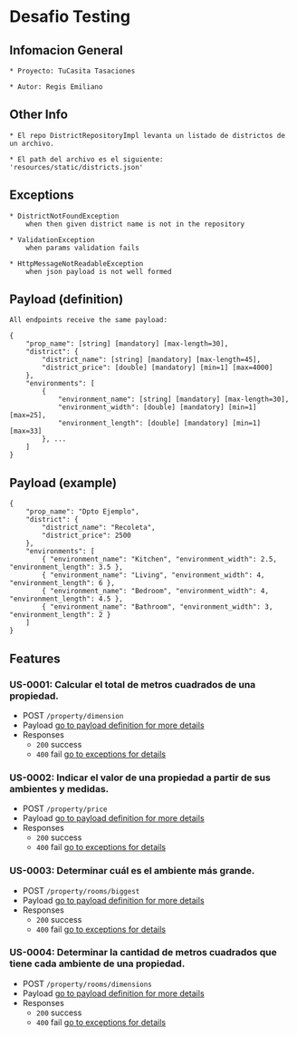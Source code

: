 # Desafio Testing

## Infomacion General
    * Proyecto: TuCasita Tasaciones

    * Autor: Regis Emiliano

## Other Info
    * El repo DistrictRepositoryImpl levanta un listado de districtos de un archivo.

    * El path del archivo es el siguiente: 'resources/static/districts.json'

## Exceptions
    * DistrictNotFoundException   
        when then given district name is not in the repository

    * ValidationException
        when params validation fails

    * HttpMessageNotReadableException
        when json payload is not well formed

## Payload (definition)
    All endpoints receive the same payload:
```
{
    "prop_name": [string] [mandatory] [max-length=30],
    "district": {
        "district_name": [string] [mandatory] [max-length=45],
        "district_price": [double] [mandatory] [min=1] [max=4000]
    },
    "environments": [
        { 
            "environment_name": [string] [mandatory] [max-length=30],  
            "environment_width": [double] [mandatory] [min=1] [max=25], 
            "environment_length": [double] [mandatory] [min=1] [max=33] 
        }, ...        
    ]
}
```

## Payload (example)
```
{
    "prop_name": "Dpto Ejemplo",
    "district": {
        "district_name": "Recoleta",
        "district_price": 2500
    },
    "environments": [
        { "environment_name": "Kitchen", "environment_width": 2.5, "environment_length": 3.5 },
        { "environment_name": "Living", "environment_width": 4, "environment_length": 6 },
        { "environment_name": "Bedroom", "environment_width": 4, "environment_length": 4.5 },
        { "environment_name": "Bathroom", "environment_width": 3, "environment_length": 2 }
    ]
}
```

## Features
### US-0001: Calcular el total de metros cuadrados de una propiedad.
* POST `/property/dimension`
* Payload
  [go to payload definition for more details](#payload-definition)
* Responses
    * `200` success
    * `400` fail [go to exceptions for details](#exceptions)

### US-0002: Indicar el valor de una propiedad a partir de sus ambientes y medidas.
* POST `/property/price`
* Payload
  [go to payload definition for more details](#payload-definition)
* Responses
    * `200` success
    * `400` fail [go to exceptions for details](#exceptions)

### US-0003: Determinar cuál es el ambiente más grande.
* POST `/property/rooms/biggest`
* Payload
  [go to payload definition for more details](#payload-definition)
* Responses
    * `200` success
    * `400` fail [go to exceptions for details](#exceptions)

### US-0004: Determinar la cantidad de metros cuadrados que tiene cada ambiente de una propiedad.
* POST `/property/rooms/dimensions`
* Payload
  [go to payload definition for more details](#payload-definition)
* Responses
    * `200` success
    * `400` fail [go to exceptions for details](#exceptions)